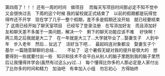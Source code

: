 第四周了！！！
还有一周的时间　做项目　
而每天写项目时间那必定不知不觉中又会很快过去　下周的这个时候 我的留校就正式结束了　以前的假期都是玩得觉得咋还不开学　现在学了几乎一整个假期，差不多是假期还没开始　就已经要结束了
这周已经开始了聊天室项目　已经写了登录注册　在写添加好友　而且添加好友和聊天差不多属于一类问题，解决一个　剩下的聊天功能应该不难　
好快啊！两三周之后我就是大二了　在一年就是大三了...大学就毕业了...娶妻生子　人到中年　步入老年　然后...
扯远了　活好当下吧...　最起码连对象都没　娶妻生子个基尔
一篇随意聊聊的总结...　　
不扯了　这个暑假无疑对我的提升是很大的　想要得到一些就要付出一些　知识和技术不会平白从别人的脑子里跑到我的脑子里然后让我懂得并学会(虽然有过这么yy过...)　每个懂得比你多的人那必定是人家付出了比你多的时间和精力　加油吧　有幸加入小组　勿忘初心　方得始终